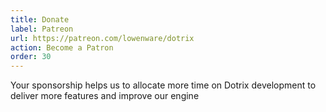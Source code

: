 ```yaml
---
title: Donate
label: Patreon
url: https://patreon.com/lowenware/dotrix
action: Become a Patron
order: 30
---
```


Your sponsorship helps us to allocate more time on Dotrix development to 
deliver more features and improve our engine
